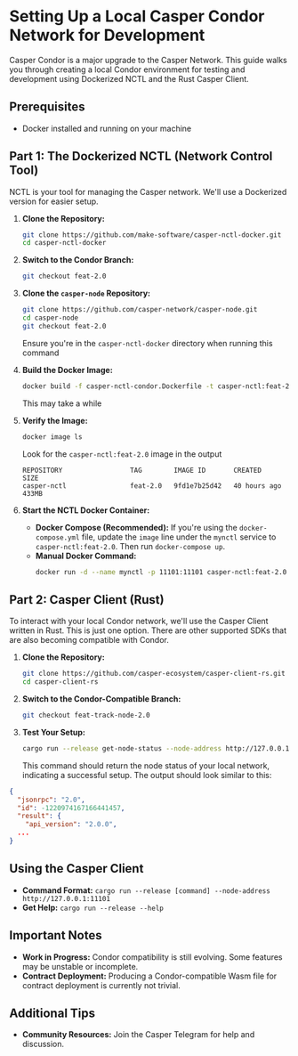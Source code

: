 # Setting Up a Local Casper Condor Network for Development

Casper Condor is a major upgrade to the Casper Network. This guide walks you through creating a local Condor environment for testing and development using Dockerized NCTL and the Rust Casper Client.

## Prerequisites

* Docker installed and running on your machine 

## Part 1: The Dockerized NCTL (Network Control Tool)

NCTL is your tool for managing the Casper network. We'll use a Dockerized version for easier setup.

1. **Clone the Repository:**
   ```bash
   git clone https://github.com/make-software/casper-nctl-docker.git
   cd casper-nctl-docker
   ```

2. **Switch to the Condor Branch:**
   ```bash
   git checkout feat-2.0
   ```

3. **Clone the `casper-node` Repository:**
   ```bash
   git clone https://github.com/casper-network/casper-node.git
   cd casper-node
   git checkout feat-2.0
   ```
   Ensure you're in the `casper-nctl-docker` directory when running this command

4. **Build the Docker Image:**
   ```bash
   docker build -f casper-nctl-condor.Dockerfile -t casper-nctl:feat-2.0 .
   ```
   This may take a while

5. **Verify the Image:**
   ```bash
   docker image ls
   ```
   Look for the `casper-nctl:feat-2.0` image in the output
   ```
   REPOSITORY                 TAG        IMAGE ID       CREATED        SIZE
   casper-nctl                feat-2.0   9fd1e7b25d42   40 hours ago   433MB
   ```

6. **Start the NCTL Docker Container:**
   * **Docker Compose (Recommended):** If you're using the `docker-compose.yml` file, update the `image` line under the `mynctl` service to `casper-nctl:feat-2.0`. Then run `docker-compose up`.
   * **Manual Docker Command:** 
      ```bash
      docker run -d --name mynctl -p 11101:11101 casper-nctl:feat-2.0
      ```

## Part 2: Casper Client (Rust)

To interact with your local Condor network, we'll use the Casper Client written in Rust. This is just one option. There are other supported SDKs that are also becoming compatible with Condor.

1. **Clone the Repository:**
   ```bash
   git clone https://github.com/casper-ecosystem/casper-client-rs.git
   cd casper-client-rs
   ```

2. **Switch to the Condor-Compatible Branch:**
   ```bash
   git checkout feat-track-node-2.0
   ```

3. **Test Your Setup:**
   ```bash
   cargo run --release get-node-status --node-address http://127.0.0.1:11101
   ```
   This command should return the node status of your local network, indicating a successful setup. The output should look similar to this:
```json
{
  "jsonrpc": "2.0",
  "id": -1220974167166441457,
  "result": {
    "api_version": "2.0.0",
  ...
}
```

## Using the Casper Client

* **Command Format:** `cargo run --release [command] --node-address http://127.0.0.1:11101`
* **Get Help:** `cargo run --release --help`

## Important Notes

* **Work in Progress:** Condor compatibility is still evolving. Some features may be unstable or incomplete.
* **Contract Deployment:** Producing a Condor-compatible Wasm file for contract deployment is currently not trivial.

## Additional Tips

* **Community Resources:** Join the Casper Telegram for help and discussion.
